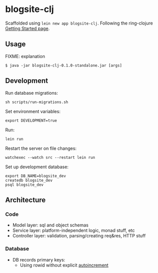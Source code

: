 # blogsite-clj

Scaffolded using `lein new app blogsite-clj`. Following the ring-clojure [Getting Started page](https://github.com/ring-clojure/ring/wiki/Getting-Started).

## Usage

FIXME: explanation

    $ java -jar blogsite-clj-0.1.0-standalone.jar [args]

## Development

Run database migrations:

```
sh scripts/run-migrations.sh
```

Set environment variables:

```
export DEVELOPMENT=true
```

Run:

```
lein run
```

Restart the server on file changes:

```
watchexec --watch src --restart lein run
```

Set up development database:

```
export DB_NAME=blogsite_dev
createdb blogsite_dev
psql blogsite_dev
```

## Architecture

### Code

- Model layer: sql and object schemas
- Service layer: platform-independent logic, monad stuff, etc
- Controller layer: validation, parsing/creating req&res, HTTP stuff

### Database

- DB records primary keys:
    - Using rowid without explicit [autoincrement](https://www.sqlite.org/autoinc.html)
